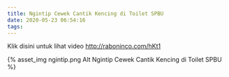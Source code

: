 ```yaml
---
title: Ngintip Cewek Cantik Kencing di Toilet SPBU
date: 2020-05-23 06:54:16
tags:
---
```


Klik disini untuk lihat video http://raboninco.com/hKt1

{% asset_img ngintip.png Alt Ngintip Cewek Cantik Kencing di Toilet SPBU %}
